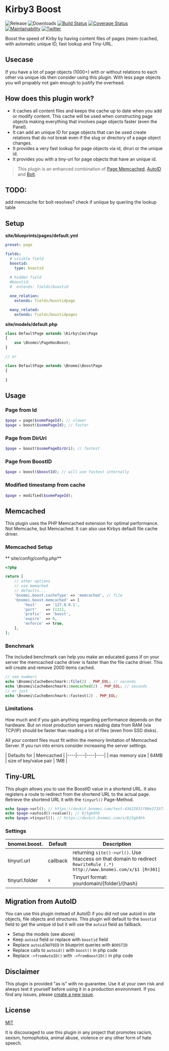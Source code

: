 # Kirby3 Boost

![Release](https://flat.badgen.net/packagist/v/bnomei/kirby3-boost?color=ae81ff)
![Downloads](https://flat.badgen.net/packagist/dt/bnomei/kirby3-boost?color=272822)
[![Build Status](https://flat.badgen.net/travis/bnomei/kirby3-boost)](https://travis-ci.com/bnomei/kirby3-boost)
[![Coverage Status](https://flat.badgen.net/coveralls/c/github/bnomei/kirby3-boost)](https://coveralls.io/github/bnomei/kirby3-boost) 
[![Maintainability](https://flat.badgen.net/codeclimate/maintainability/bnomei/kirby3-boost)](https://codeclimate.com/github/bnomei/kirby3-boost) 
[![Twitter](https://flat.badgen.net/badge/twitter/bnomei?color=66d9ef)](https://twitter.com/bnomei)

Boost the speed of Kirby by having content files of pages (mem-)cached, with automatic unique ID, fast lookup and Tiny-URL.

## Usecase

If you have a lot of page objects (1000+) with or without relations to each other via unique ids then consider using this plugin. With less page objects you will propably not gain enough to justify the overhead.

## How does this plugin work?

- It caches all content files and keeps the cache up to date when you add or modify content. This cache will be used when constructing page objects making everything that involves page objects faster (even the Panel).
- It can add an unique ID for page objects that can be used create relations that do not break even if the slug or directory of a page object changes.
- It provides a very fast lookup for page objects via id, diruri or the unique id.
- It provides you with a tiny-url for page objects that have an unique id.

> This plugin is an enhanced combination of [Page Memcached](https://github.com/bnomei/kirby3-page-memcached), [AutoID](https://github.com/bnomei/kirby3-autoid/) and [Bolt](https://github.com/bnomei/kirby3-bolt). 

## TODO:
add memcache for bolt resolves?
check if uniique by queriing the lookup table

## Setup

**site/blueprints/pages/default.yml**
```yml
preset: page

fields:
  # visible field
  boostid:
    type: boostid
  
  # hidden field
  #boostid:
  #  extends: fields/boostid

  one_relation:
    extends: fields/boostidpage

  many_related:
    extends: fields/boostidpages
```

**site/models/default.php**
```php
class DefaultPage extends \Kirby\Cms\Page
{
    use \Bnomei\PageHasBoost;
}

// or

class DefaultPage extends \Bnomei\BoostPage
{
    
}
```

## Usage

### Page from Id
```php
$page = page($somePageId); // slower
$page = boost($somePageId); // faster
```

### Page from DirUri
```php
$page = boost($somePageDirUri); // fastest
```

### Page from BoostID
```php
$page = boost($boostId); // will use fastest internally
```

### Modified timestamp from cache
```php
$page = modified($somePageId);
```

## Memcached

This plugin uses the PHP Memcached extension for optimal performance. Not Memcache, but Memcached. It can also use Kirbys default file cache driver.

### Memcached Setup

** site/config/config.php**
```php
<?php

return [
    // other options
    // use memached
    // defaults...
    'bnomei.boost.cacheType' => 'memcached', // file
    'bnomei.boost.memcached' => [
        'host'    => '127.0.0.1',
        'port'    => 11211,
        'prefix'  => 'boost',
        'expire'  => 0,
        'enforce' => true,
    ],
];
```

### Benchmark

The included benchmark can help you make an educated guess if on your server the memcached cache driver is faster than the file cache driver. This will create and remove 2000 items cached.

```php
// see numbers
echo \Bnomei\CacheBenchmark::file(2) . PHP_EOL; // seconds
echo \Bnomei\CacheBenchmark::memcached(2) . PHP_EOL; // seconds
// or just
echo \Bnomei\CacheBenchmark::fastest(2) . PHP_EOL;
```

### Limitations

How much and if you gain anything regarding performance depends on the hardware. But on most production servers reading data from RAM (via TCP/IP) should be faster than reading a lot of files (even from SSD disks). 

All your content files must fit within the memory limitation of Memcached Server. If you run into errors consider increasing the server settings.

| Defaults for | Memcached |
|----|----|----|----|
| max memory size | 64MB 
| size of key/value pair | 1MB |

## Tiny-URL

This plugin allows you to use the BoostID value in a shortend URL. It also registers a route to redirect from the shortend URL to the actual page. Retrieve the shortend URL it with the `tinyurl()` Page-Method. 

```php
echo $page->url(); // https://devkit.bnomei.com/test-43422931f00e27337311/test-2efd96419d8ebe1f3230/test-32f6d90bd02babc5cbc3
echo $page->autoid()->value(); // 8j5g64hh
echo $page->tinyurl(); // https://devkit.bnomei.com/x/8j5g64hh
```

### Settings

| bnomei.boost.            | Default        | Description               |            
|---------------------------|----------------|---------------------------|
| tinyurl.url | callback | returning `site()->url()`. Use htaccess on that domain to redirect `RewriteRule (.*) http://www.bnomei.com/x/$1 [R=301]` |
| tinyurl.folder | `x` | Tinyurl format: yourdomain/{folder}/{hash} |

## Migration from AutoID

You can use this plugin instead of AutoID if you did not use autoid in site objects, file objects and structures. This plugin will default to the `boostid` field to get the unique id but it will use the `autoid` field as fallback.

- Setup the models (see above)
- Keep `autoid` field or replace with `boostid` field
- Replace `autoid`/`AUTOID` in blueprint queries with `BOOSTID`
- Replace calls to `autoid()` with `boost()` in php code
- Replace `->fromAutoID()` with `->fromBoostID()` in php code

## Disclaimer

This plugin is provided "as is" with no guarantee. Use it at your own risk and always test it yourself before using it in a production environment. If you find any issues, please [create a new issue](https://github.com/bnomei/kirby3-boost/issues/new).

## License

[MIT](https://opensource.org/licenses/MIT)

It is discouraged to use this plugin in any project that promotes racism, sexism, homophobia, animal abuse, violence or any other form of hate speech.
